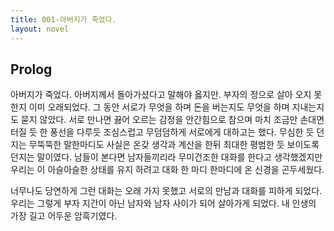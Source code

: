 ```yaml
---
title: 001-아버지가 죽었다. 
layout: novel
---
```


## Prolog

아버지가 죽었다.
아버지께서 돌아가셨다고 말해야 옳지만. 부자의 정으로 살아 오지 못한지 이미 오래되었다. 그 동안 서로가 무엇을 하며 돈을 버는지도 무엇을 하며 지내는지도 묻지 않았다. 서로 만나면 끓어 오르는 감정을 안간힘으로 참으며 마치 조금만 손대면 터질 듯 한 풍선을 다루듯 조심스럽고 무덤덤하게 서로에게 대하고는 했다. 무심한 듯 던지는 무뚝뚝한 말한마디도 사실은 온갖 생각과 계산을 한뒤 최대한 평범한 듯 보이도록 던지는 말이였다. 남들이 본다면 남자들끼리라 무미건조한 대화를 한다고 생각했겠지만 우리는 이 아슬아슬한 상태를 유지 하려고 대화 한 마디 한마디에 온 신경을 곤두세웠다.

너무나도 당연하게 그런 대화는 오래 가지 못했고 서로의 만남과 대화를 피하게 되었다. 우리는 그렇게 부자 지간이 아닌 남자와 남자 사이가 되어 살아가게 되었다.  내 인생의 가장 길고 어두운 암흑기였다.

